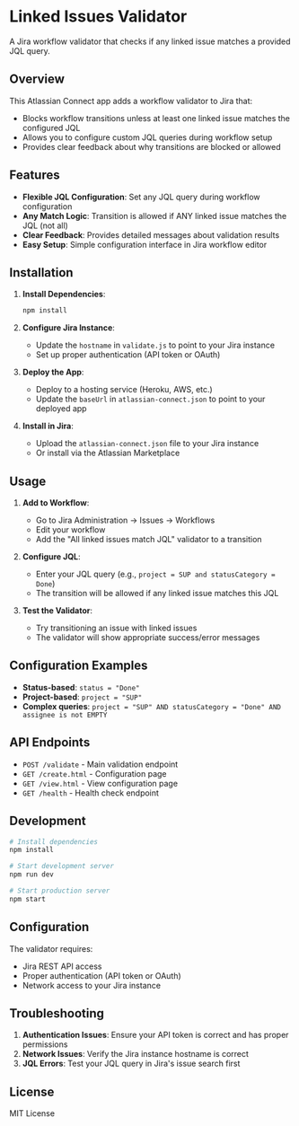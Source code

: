# Linked Issues Validator

A Jira workflow validator that checks if any linked issue matches a provided JQL query.

## Overview

This Atlassian Connect app adds a workflow validator to Jira that:
- Blocks workflow transitions unless at least one linked issue matches the configured JQL
- Allows you to configure custom JQL queries during workflow setup
- Provides clear feedback about why transitions are blocked or allowed

## Features

- **Flexible JQL Configuration**: Set any JQL query during workflow configuration
- **Any Match Logic**: Transition is allowed if ANY linked issue matches the JQL (not all)
- **Clear Feedback**: Provides detailed messages about validation results
- **Easy Setup**: Simple configuration interface in Jira workflow editor

## Installation

1. **Install Dependencies**:
   ```bash
   npm install
   ```

2. **Configure Jira Instance**:
   - Update the `hostname` in `validate.js` to point to your Jira instance
   - Set up proper authentication (API token or OAuth)

3. **Deploy the App**:
   - Deploy to a hosting service (Heroku, AWS, etc.)
   - Update the `baseUrl` in `atlassian-connect.json` to point to your deployed app

4. **Install in Jira**:
   - Upload the `atlassian-connect.json` file to your Jira instance
   - Or install via the Atlassian Marketplace

## Usage

1. **Add to Workflow**:
   - Go to Jira Administration → Issues → Workflows
   - Edit your workflow
   - Add the "All linked issues match JQL" validator to a transition

2. **Configure JQL**:
   - Enter your JQL query (e.g., `project = SUP and statusCategory = Done`)
   - The transition will be allowed if any linked issue matches this JQL

3. **Test the Validator**:
   - Try transitioning an issue with linked issues
   - The validator will show appropriate success/error messages

## Configuration Examples

- **Status-based**: `status = "Done"`
- **Project-based**: `project = "SUP"`
- **Complex queries**: `project = "SUP" AND statusCategory = "Done" AND assignee is not EMPTY`

## API Endpoints

- `POST /validate` - Main validation endpoint
- `GET /create.html` - Configuration page
- `GET /view.html` - View configuration page
- `GET /health` - Health check endpoint

## Development

```bash
# Install dependencies
npm install

# Start development server
npm run dev

# Start production server
npm start
```

## Configuration

The validator requires:
- Jira REST API access
- Proper authentication (API token or OAuth)
- Network access to your Jira instance

## Troubleshooting

1. **Authentication Issues**: Ensure your API token is correct and has proper permissions
2. **Network Issues**: Verify the Jira instance hostname is correct
3. **JQL Errors**: Test your JQL query in Jira's issue search first

## License

MIT License 